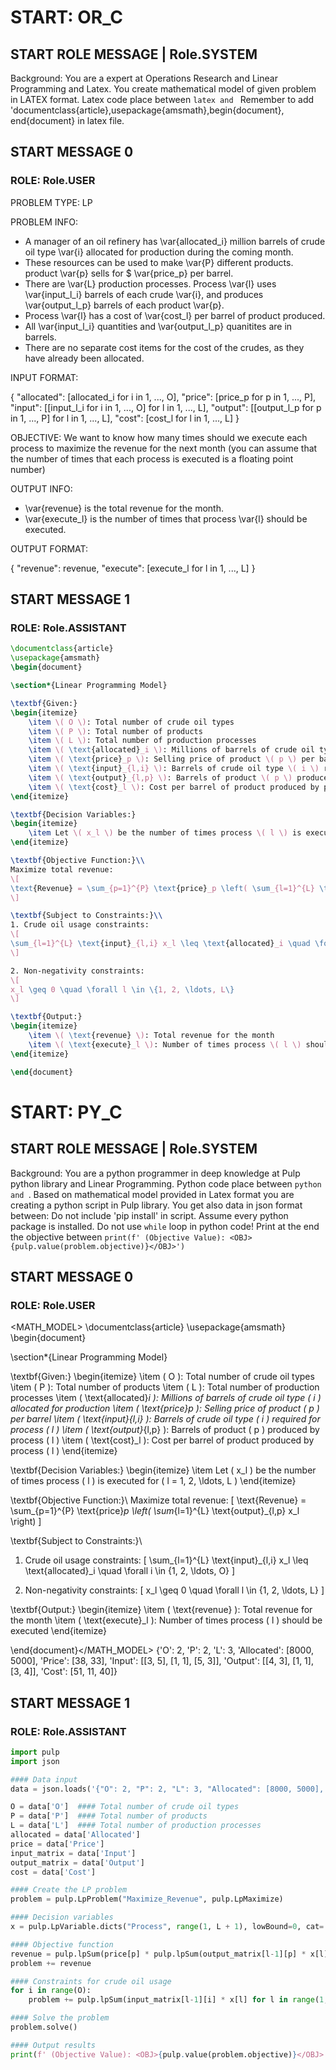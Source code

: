 # START: OR_C 
## START ROLE MESSAGE | Role.SYSTEM 
Background: You are a expert at Operations Research and Linear Programming and Latex. You create mathematical model of given problem in LATEX format. Latex code place between ```latex and ``` Remember to add 'documentclass{article},usepackage{amsmath},begin{document}, end{document} in latex file. 
## START MESSAGE 0 
### ROLE: Role.USER
<DESCRIPTION>
PROBLEM TYPE: LP

PROBLEM INFO: 

- A manager of an oil refinery has \var{allocated_i} million barrels of crude oil type \var{i} allocated for production during the coming month. 
- These resources can be used to make \var{P} different products. product \var{p} sells for $ \var{price_p} per barrel.
- There are \var{L} production processes. Process \var{l} uses \var{input_l_i} barrels of each crude \var{i}, and produces \var{output_l_p} barrels of each product \var{p}. 
- Process \var{l} has a cost of \var{cost_l} per barrel of product produced.
- All \var{input_l_i} quantities and \var{output_l_p} quanitites are in barrels. 
- There are no separate cost items for the cost of the crudes, as they have already been allocated.

INPUT FORMAT: 

{
    "allocated": [allocated_i for i in 1, ..., O],
    "price": [price_p for p in 1, ..., P],
    "input": [[input_l_i for i in 1, ..., O] for l in 1, ..., L],
    "output": [[output_l_p for p in 1, ..., P] for l in 1, ..., L],
    "cost": [cost_l for l in 1, ..., L]
}

OBJECTIVE: We want to know how many times should we execute each process to maximize the revenue for the next month (you can assume that the number of times that each process is executed is a floating point number)

OUTPUT INFO:

- \var{revenue} is the total revenue for the month.
- \var{execute_l} is the number of times that process \var{l} should be executed.

OUTPUT FORMAT:

{
    "revenue": revenue,
    "execute": [execute_l for l in 1, ..., L]
}

</DESCRIPTION>


## START MESSAGE 1 
### ROLE: Role.ASSISTANT
```latex
\documentclass{article}
\usepackage{amsmath}
\begin{document}

\section*{Linear Programming Model}

\textbf{Given:}
\begin{itemize}
    \item \( O \): Total number of crude oil types
    \item \( P \): Total number of products
    \item \( L \): Total number of production processes
    \item \( \text{allocated}_i \): Millions of barrels of crude oil type \( i \) allocated for production
    \item \( \text{price}_p \): Selling price of product \( p \) per barrel
    \item \( \text{input}_{l,i} \): Barrels of crude oil type \( i \) required for process \( l \)
    \item \( \text{output}_{l,p} \): Barrels of product \( p \) produced by process \( l \)
    \item \( \text{cost}_l \): Cost per barrel of product produced by process \( l \)
\end{itemize}

\textbf{Decision Variables:}
\begin{itemize}
    \item Let \( x_l \) be the number of times process \( l \) is executed for \( l = 1, 2, \ldots, L \)
\end{itemize}

\textbf{Objective Function:}\\
Maximize total revenue:
\[
\text{Revenue} = \sum_{p=1}^{P} \text{price}_p \left( \sum_{l=1}^{L} \text{output}_{l,p} x_l \right)
\]

\textbf{Subject to Constraints:}\\
1. Crude oil usage constraints:
\[
\sum_{l=1}^{L} \text{input}_{l,i} x_l \leq \text{allocated}_i \quad \forall i \in \{1, 2, \ldots, O\}
\]

2. Non-negativity constraints:
\[
x_l \geq 0 \quad \forall l \in \{1, 2, \ldots, L\}
\]

\textbf{Output:}
\begin{itemize}
    \item \( \text{revenue} \): Total revenue for the month
    \item \( \text{execute}_l \): Number of times process \( l \) should be executed
\end{itemize}

\end{document}
```

# START: PY_C 
## START ROLE MESSAGE | Role.SYSTEM 
Background: You are a python programmer in deep knowledge at Pulp python library and Linear Programming. Python code place between ```python and ```. Based on mathematical model provided in Latex format you are creating a python script in Pulp library. You get also data in json format between: <DATA></DATA> Do not include 'pip install' in script. Assume every python package is installed. Do not use `while` loop in python code! Print at the end the objective between <OBJ></OBJ> `print(f' (Objective Value): <OBJ>{pulp.value(problem.objective)}</OBJ>')` 
## START MESSAGE 0 
### ROLE: Role.USER
<MATH_MODEL>
\documentclass{article}
\usepackage{amsmath}
\begin{document}

\section*{Linear Programming Model}

\textbf{Given:}
\begin{itemize}
    \item \( O \): Total number of crude oil types
    \item \( P \): Total number of products
    \item \( L \): Total number of production processes
    \item \( \text{allocated}_i \): Millions of barrels of crude oil type \( i \) allocated for production
    \item \( \text{price}_p \): Selling price of product \( p \) per barrel
    \item \( \text{input}_{l,i} \): Barrels of crude oil type \( i \) required for process \( l \)
    \item \( \text{output}_{l,p} \): Barrels of product \( p \) produced by process \( l \)
    \item \( \text{cost}_l \): Cost per barrel of product produced by process \( l \)
\end{itemize}

\textbf{Decision Variables:}
\begin{itemize}
    \item Let \( x_l \) be the number of times process \( l \) is executed for \( l = 1, 2, \ldots, L \)
\end{itemize}

\textbf{Objective Function:}\\
Maximize total revenue:
\[
\text{Revenue} = \sum_{p=1}^{P} \text{price}_p \left( \sum_{l=1}^{L} \text{output}_{l,p} x_l \right)
\]

\textbf{Subject to Constraints:}\\
1. Crude oil usage constraints:
\[
\sum_{l=1}^{L} \text{input}_{l,i} x_l \leq \text{allocated}_i \quad \forall i \in \{1, 2, \ldots, O\}
\]

2. Non-negativity constraints:
\[
x_l \geq 0 \quad \forall l \in \{1, 2, \ldots, L\}
\]

\textbf{Output:}
\begin{itemize}
    \item \( \text{revenue} \): Total revenue for the month
    \item \( \text{execute}_l \): Number of times process \( l \) should be executed
\end{itemize}

\end{document}</MATH_MODEL>
<DATA>
{'O': 2, 'P': 2, 'L': 3, 'Allocated': [8000, 5000], 'Price': [38, 33], 'Input': [[3, 5], [1, 1], [5, 3]], 'Output': [[4, 3], [1, 1], [3, 4]], 'Cost': [51, 11, 40]}</DATA>


## START MESSAGE 1 
### ROLE: Role.ASSISTANT
```python
import pulp
import json

#### Data input
data = json.loads('{"O": 2, "P": 2, "L": 3, "Allocated": [8000, 5000], "Price": [38, 33], "Input": [[3, 5], [1, 1], [5, 3]], "Output": [[4, 3], [1, 1], [3, 4]], "Cost": [51, 11, 40]}')

O = data['O']  #### Total number of crude oil types
P = data['P']  #### Total number of products
L = data['L']  #### Total number of production processes
allocated = data['Allocated']
price = data['Price']
input_matrix = data['Input']
output_matrix = data['Output']
cost = data['Cost']

#### Create the LP problem
problem = pulp.LpProblem("Maximize_Revenue", pulp.LpMaximize)

#### Decision variables
x = pulp.LpVariable.dicts("Process", range(1, L + 1), lowBound=0, cat='Continuous')

#### Objective function
revenue = pulp.lpSum(price[p] * pulp.lpSum(output_matrix[l-1][p] * x[l] for l in range(1, L + 1)) for p in range(P))
problem += revenue

#### Constraints for crude oil usage
for i in range(O):
    problem += pulp.lpSum(input_matrix[l-1][i] * x[l] for l in range(1, L + 1)) <= allocated[i]

#### Solve the problem
problem.solve()

#### Output results
print(f' (Objective Value): <OBJ>{pulp.value(problem.objective)}</OBJ>')
```

